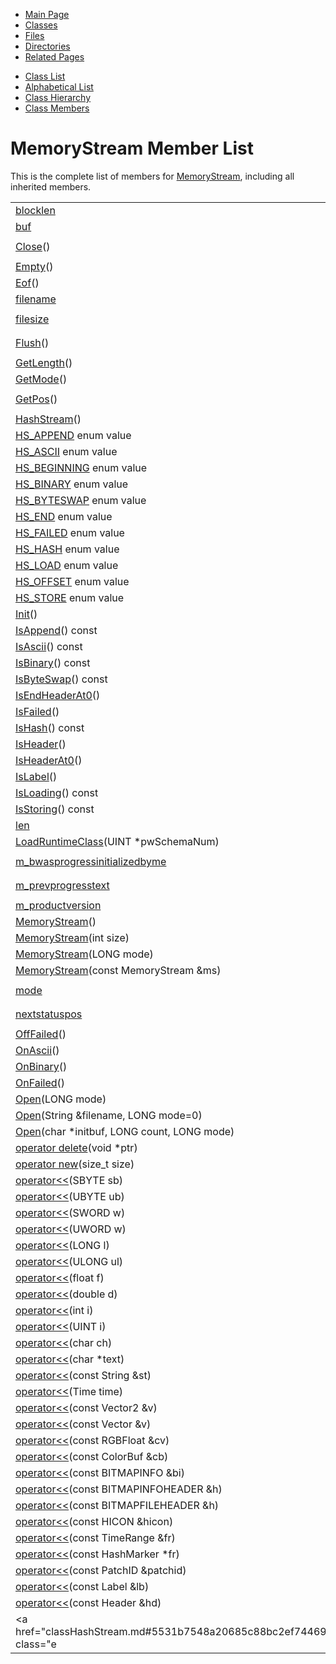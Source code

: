 <div class="tabs">

- [Main Page](index.md)
- <span id="current">[Classes](annotated.md)</span>
- [Files](files.md)
- [Directories](dirs.md)
- [Related Pages](pages.md)

</div>

<div class="tabs">

- [Class List](annotated.md)
- [Alphabetical List](classes.md)
- [Class Hierarchy](hierarchy.md)
- [Class Members](functions.md)

</div>

# MemoryStream Member List

This is the complete list of members for <a href="classMemoryStream.md" class="el">MemoryStream</a>, including all inherited members.

|  |  |  |
|----|----|----|
| <a href="classMemoryStream.md#7a044084747fe8a52d03a7c6aaabd5fa" class="el">blocklen</a> | <a href="classMemoryStream.md" class="el">MemoryStream</a> |  |
| <a href="classMemoryStream.md#cb7e52b21171fb9a53b498202607f0bd" class="el">buf</a> | <a href="classMemoryStream.md" class="el">MemoryStream</a> |  |
| <a href="classMemoryStream.md#4e063d9e8233e6a30cc01cbb65795797" class="el">Close</a>() | <a href="classMemoryStream.md" class="el">MemoryStream</a> | ` [inline, virtual]` |
| <a href="classMemoryStream.md#ae22276c7490efee40cd72529c7a83b3" class="el">Empty</a>() | <a href="classMemoryStream.md" class="el">MemoryStream</a> |  |
| <a href="classMemoryStream.md#bc97709a8940b98bdc86badffdb5e9da" class="el">Eof</a>() | <a href="classMemoryStream.md" class="el">MemoryStream</a> | ` [inline]` |
| <a href="classHashStream.md#435ed7e9f07f740abf511a62c00eef6e" class="el">filename</a> | <a href="classHashStream.md" class="el">HashStream</a> |  |
| <a href="classHashStream.md#11b4278c7e5a79003db77272c1ed2cf5" class="el">filesize</a> | <a href="classHashStream.md" class="el">HashStream</a> | ` [protected]` |
| <a href="classMemoryStream.md#5731576369d5ec612f670909a11ff1f9" class="el">Flush</a>() | <a href="classMemoryStream.md" class="el">MemoryStream</a> | ` [inline, virtual]` |
| <a href="classMemoryStream.md#0670dbd645d0e24b7f8f78d5c15d6aca" class="el">GetLength</a>() | <a href="classMemoryStream.md" class="el">MemoryStream</a> | ` [inline]` |
| <a href="classHashStream.md#77f3867c60ec3eeaee1465e72e5dda45" class="el">GetMode</a>() | <a href="classHashStream.md" class="el">HashStream</a> | ` [inline]` |
| <a href="classMemoryStream.md#f94a854611b76efe8e8e66ae56577baf" class="el">GetPos</a>() | <a href="classMemoryStream.md" class="el">MemoryStream</a> | ` [inline, virtual]` |
| <a href="classHashStream.md#e6fcfc45a311d107944d6bf14635435a" class="el">HashStream</a>() | <a href="classHashStream.md" class="el">HashStream</a> | ` [inline]` |
| <a href="classHashStream.md#dca29a1140aadadfd92b34a02fa516eff6e052ca1ba72f44efd8b91b8cf486ca" class="el">HS_APPEND</a> enum value | <a href="classHashStream.md" class="el">HashStream</a> |  |
| <a href="classHashStream.md#dca29a1140aadadfd92b34a02fa516ef0ba5a3dce5222817d24080ee0121825e" class="el">HS_ASCII</a> enum value | <a href="classHashStream.md" class="el">HashStream</a> |  |
| <a href="classHashStream.md#a3642d2e14408dd483bffb854fd85a2c548f35d1cedeff150ca6530ac5451a60" class="el">HS_BEGINNING</a> enum value | <a href="classHashStream.md" class="el">HashStream</a> |  |
| <a href="classHashStream.md#dca29a1140aadadfd92b34a02fa516ef0a24c17a7f02f6a0e61f64f6083a2a31" class="el">HS_BINARY</a> enum value | <a href="classHashStream.md" class="el">HashStream</a> |  |
| <a href="classHashStream.md#dca29a1140aadadfd92b34a02fa516ef55cca2eb4b4e12269e3df06cdd28eda6" class="el">HS_BYTESWAP</a> enum value | <a href="classHashStream.md" class="el">HashStream</a> |  |
| <a href="classHashStream.md#a3642d2e14408dd483bffb854fd85a2c88dc12d1c93132f94951a5d9caf95ae8" class="el">HS_END</a> enum value | <a href="classHashStream.md" class="el">HashStream</a> |  |
| <a href="classHashStream.md#dca29a1140aadadfd92b34a02fa516ef4dcf67e4a401ce034e1ef11d3c85a147" class="el">HS_FAILED</a> enum value | <a href="classHashStream.md" class="el">HashStream</a> |  |
| <a href="classHashStream.md#dca29a1140aadadfd92b34a02fa516ef0d5021fe206a905fcf2bbf4a1dc0d47c" class="el">HS_HASH</a> enum value | <a href="classHashStream.md" class="el">HashStream</a> |  |
| <a href="classHashStream.md#dca29a1140aadadfd92b34a02fa516ef87dd1bb846fb3f09903e4d53a477aa05" class="el">HS_LOAD</a> enum value | <a href="classHashStream.md" class="el">HashStream</a> |  |
| <a href="classHashStream.md#a3642d2e14408dd483bffb854fd85a2c7fe0e562e104864af3c7869fb54a9e95" class="el">HS_OFFSET</a> enum value | <a href="classHashStream.md" class="el">HashStream</a> |  |
| <a href="classHashStream.md#dca29a1140aadadfd92b34a02fa516efdc85a74fb03315a5269bf43adbd60e74" class="el">HS_STORE</a> enum value | <a href="classHashStream.md" class="el">HashStream</a> |  |
| <a href="classMemoryStream.md#99712cfce3529b5479ca47ea92742879" class="el">Init</a>() | <a href="classMemoryStream.md" class="el">MemoryStream</a> |  |
| <a href="classHashStream.md#94977e284e49dc050203510b6574c19c" class="el">IsAppend</a>() const | <a href="classHashStream.md" class="el">HashStream</a> | ` [inline]` |
| <a href="classHashStream.md#626e55657c8d034138ab0337249e1a0c" class="el">IsAscii</a>() const | <a href="classHashStream.md" class="el">HashStream</a> | ` [inline]` |
| <a href="classHashStream.md#2407b618828aafa3fddf93a9fe6dcb53" class="el">IsBinary</a>() const | <a href="classHashStream.md" class="el">HashStream</a> | ` [inline]` |
| <a href="classHashStream.md#3b596ce44b575912067e2c5658059b85" class="el">IsByteSwap</a>() const | <a href="classHashStream.md" class="el">HashStream</a> | ` [inline]` |
| <a href="classMemoryStream.md#0879fd2cb8a10c0314f03815a9a61341" class="el">IsEndHeaderAt0</a>() | <a href="classMemoryStream.md" class="el">MemoryStream</a> | ` [inline]` |
| <a href="classHashStream.md#ad8b70f98e8988393d100775ceef5e78" class="el">IsFailed</a>() | <a href="classHashStream.md" class="el">HashStream</a> | ` [inline]` |
| <a href="classHashStream.md#3c6292aa52abee79ecfff30eb76abc52" class="el">IsHash</a>() const | <a href="classHashStream.md" class="el">HashStream</a> | ` [inline]` |
| <a href="classMemoryStream.md#4fff96ceaef69ef6ff70b1f522abcbb4" class="el">IsHeader</a>() | <a href="classMemoryStream.md" class="el">MemoryStream</a> | ` [inline]` |
| <a href="classMemoryStream.md#0b2aa7bffc2537ad9036f93c37a92127" class="el">IsHeaderAt0</a>() | <a href="classMemoryStream.md" class="el">MemoryStream</a> | ` [inline]` |
| <a href="classMemoryStream.md#30512244e4403f57c456776f1f127551" class="el">IsLabel</a>() | <a href="classMemoryStream.md" class="el">MemoryStream</a> | ` [inline]` |
| <a href="classHashStream.md#d6250c7bedd41bd6244d5bd066ef9723" class="el">IsLoading</a>() const | <a href="classHashStream.md" class="el">HashStream</a> | ` [inline]` |
| <a href="classHashStream.md#99f3dc774a162fd431fad9511de42a70" class="el">IsStoring</a>() const | <a href="classHashStream.md" class="el">HashStream</a> | ` [inline]` |
| <a href="classMemoryStream.md#f5a8e923f8cd24b56b3bab32358cc58a" class="el">len</a> | <a href="classMemoryStream.md" class="el">MemoryStream</a> |  |
| <a href="classHashStream.md#7fd7f5afb260535add9156d09aef1772" class="el">LoadRuntimeClass</a>(UINT \*pwSchemaNum) | <a href="classHashStream.md" class="el">HashStream</a> |  |
| <a href="classHashStream.md#57c05c3c4a78112845b2bf1a9709a168" class="el">m_bwasprogressinitializedbyme</a> | <a href="classHashStream.md" class="el">HashStream</a> | ` [protected]` |
| <a href="classHashStream.md#4199917429dcde374cc518cdc76a7d42" class="el">m_prevprogresstext</a> | <a href="classHashStream.md" class="el">HashStream</a> | ` [protected]` |
| <a href="classHashStream.md#fe4161275841c2d5ae45142257cdbe52" class="el">m_productversion</a> | <a href="classHashStream.md" class="el">HashStream</a> |  |
| <a href="classMemoryStream.md#809fdb57529cb7f8b55cad591d90dc3b" class="el">MemoryStream</a>() | <a href="classMemoryStream.md" class="el">MemoryStream</a> | ` [inline]` |
| <a href="classMemoryStream.md#f19ac16000bdc06eda627b26c4ea54e1" class="el">MemoryStream</a>(int size) | <a href="classMemoryStream.md" class="el">MemoryStream</a> |  |
| <a href="classMemoryStream.md#7af079cd4a2459493679be192e66ff0f" class="el">MemoryStream</a>(LONG mode) | <a href="classMemoryStream.md" class="el">MemoryStream</a> | ` [inline]` |
| <a href="classMemoryStream.md#99afda8b3ee6e36d7fca6936839f6566" class="el">MemoryStream</a>(const MemoryStream &ms) | <a href="classMemoryStream.md" class="el">MemoryStream</a> | ` [inline]` |
| <a href="classHashStream.md#15d61712450a686a7f365adf4fef581f" class="el">mode</a> | <a href="classHashStream.md" class="el">HashStream</a> | ` [protected]` |
| <a href="classHashStream.md#691209b053624df44da968fb54183996" class="el">nextstatuspos</a> | <a href="classHashStream.md" class="el">HashStream</a> | ` [protected]` |
| <a href="classHashStream.md#18968f1e5832925d8a11de1be88357f6" class="el">OffFailed</a>() | <a href="classHashStream.md" class="el">HashStream</a> | ` [inline]` |
| <a href="classHashStream.md#06aec4adb36fea5da51cfaf90d9989b2" class="el">OnAscii</a>() | <a href="classHashStream.md" class="el">HashStream</a> | ` [inline]` |
| <a href="classHashStream.md#aa9e3a1038c202d0b0a43be670500cb5" class="el">OnBinary</a>() | <a href="classHashStream.md" class="el">HashStream</a> | ` [inline]` |
| <a href="classHashStream.md#0f146f8dbcb71bd798ef677ceecf1227" class="el">OnFailed</a>() | <a href="classHashStream.md" class="el">HashStream</a> | ` [inline]` |
| <a href="classMemoryStream.md#09395eba28b4e87202d246617fbcab5b" class="el">Open</a>(LONG mode) | <a href="classMemoryStream.md" class="el">MemoryStream</a> |  |
| <a href="classMemoryStream.md#9ad16508f2d39de33797079f1073fdcc" class="el">Open</a>(String &filename, LONG mode=0) | <a href="classMemoryStream.md" class="el">MemoryStream</a> |  |
| <a href="classMemoryStream.md#91efc67a605bc7a17a3f84dc9b715ffd" class="el">Open</a>(char \*initbuf, LONG count, LONG mode) | <a href="classMemoryStream.md" class="el">MemoryStream</a> |  |
| <a href="classHashStream.md#b2a90b0840ba0f087728d89d27353935" class="el">operator delete</a>(void \*ptr) | <a href="classHashStream.md" class="el">HashStream</a> | ` [inline]` |
| <a href="classHashStream.md#650118fc0cd96c1cd00cb1243c5e3358" class="el">operator new</a>(size_t size) | <a href="classHashStream.md" class="el">HashStream</a> | ` [inline]` |
| <a href="classHashStream.md#27ef046565a2f8112a918c13fff7f472" class="el">operator&lt;&lt;</a>(SBYTE sb) | <a href="classHashStream.md" class="el">HashStream</a> |  |
| <a href="classHashStream.md#44ed1f49c4cd8c600f31c74979ba8c85" class="el">operator&lt;&lt;</a>(UBYTE ub) | <a href="classHashStream.md" class="el">HashStream</a> |  |
| <a href="classHashStream.md#e2e427d7b687c40dee137385b2be222e" class="el">operator&lt;&lt;</a>(SWORD w) | <a href="classHashStream.md" class="el">HashStream</a> |  |
| <a href="classHashStream.md#4639c748a17843b3ff7e40130172a57c" class="el">operator&lt;&lt;</a>(UWORD w) | <a href="classHashStream.md" class="el">HashStream</a> |  |
| <a href="classHashStream.md#7c46f6ccfa1dfc32a5a503559f2d8a59" class="el">operator&lt;&lt;</a>(LONG l) | <a href="classHashStream.md" class="el">HashStream</a> |  |
| <a href="classHashStream.md#db98001b514254ea1abf68f9756fa9d7" class="el">operator&lt;&lt;</a>(ULONG ul) | <a href="classHashStream.md" class="el">HashStream</a> |  |
| <a href="classHashStream.md#c791c4d0bb56a7507e6fc4ee9939385a" class="el">operator&lt;&lt;</a>(float f) | <a href="classHashStream.md" class="el">HashStream</a> |  |
| <a href="classHashStream.md#041bc23c34b345f052e4dd6ff4c115f0" class="el">operator&lt;&lt;</a>(double d) | <a href="classHashStream.md" class="el">HashStream</a> |  |
| <a href="classHashStream.md#63fb0fea99736831246373e58967ac40" class="el">operator&lt;&lt;</a>(int i) | <a href="classHashStream.md" class="el">HashStream</a> |  |
| <a href="classHashStream.md#4fcbce5899c21dc3a0cc2ca98bb3fed2" class="el">operator&lt;&lt;</a>(UINT i) | <a href="classHashStream.md" class="el">HashStream</a> |  |
| <a href="classHashStream.md#813d4694233c80f9ed5a11dbf6508e4c" class="el">operator&lt;&lt;</a>(char ch) | <a href="classHashStream.md" class="el">HashStream</a> |  |
| <a href="classHashStream.md#8de9dfadc5a0968b05d16e83bfd9a6a7" class="el">operator&lt;&lt;</a>(char \*text) | <a href="classHashStream.md" class="el">HashStream</a> |  |
| <a href="classHashStream.md#f409cc375b36b2ca148606600598cb8d" class="el">operator&lt;&lt;</a>(const String &st) | <a href="classHashStream.md" class="el">HashStream</a> |  |
| <a href="classHashStream.md#498f3f5c2c5c315f936d323352200613" class="el">operator&lt;&lt;</a>(Time time) | <a href="classHashStream.md" class="el">HashStream</a> |  |
| <a href="classHashStream.md#2da28dac9cb070862b9ec4639d4fc0ea" class="el">operator&lt;&lt;</a>(const Vector2 &v) | <a href="classHashStream.md" class="el">HashStream</a> |  |
| <a href="classHashStream.md#d67acd806c018ddabc788d6c5ba6ca6f" class="el">operator&lt;&lt;</a>(const Vector &v) | <a href="classHashStream.md" class="el">HashStream</a> |  |
| <a href="classHashStream.md#d3af8b4f59e69565ca5323de2197d7ec" class="el">operator&lt;&lt;</a>(const RGBFloat &cv) | <a href="classHashStream.md" class="el">HashStream</a> |  |
| <a href="classHashStream.md#5c778062e4a80d9579a6b73f8667e841" class="el">operator&lt;&lt;</a>(const ColorBuf &cb) | <a href="classHashStream.md" class="el">HashStream</a> |  |
| <a href="classHashStream.md#ec30ceea3555d2df115b0c9052dbcfae" class="el">operator&lt;&lt;</a>(const BITMAPINFO &bi) | <a href="classHashStream.md" class="el">HashStream</a> |  |
| <a href="classHashStream.md#5ab37158bfb821d43fe23a99ac10d060" class="el">operator&lt;&lt;</a>(const BITMAPINFOHEADER &h) | <a href="classHashStream.md" class="el">HashStream</a> |  |
| <a href="classHashStream.md#8ffc8e40e93412359b552c17bfb5156a" class="el">operator&lt;&lt;</a>(const BITMAPFILEHEADER &h) | <a href="classHashStream.md" class="el">HashStream</a> |  |
| <a href="classHashStream.md#40ecc29ec260ee7751ef54b4522347a1" class="el">operator&lt;&lt;</a>(const HICON &hicon) | <a href="classHashStream.md" class="el">HashStream</a> |  |
| <a href="classHashStream.md#cee4590a8552b1aa70fe3b41e40ec489" class="el">operator&lt;&lt;</a>(const TimeRange &fr) | <a href="classHashStream.md" class="el">HashStream</a> |  |
| <a href="classHashStream.md#b61e266a340d5cedabd73f58f0131f9b" class="el">operator&lt;&lt;</a>(const HashMarker \*fr) | <a href="classHashStream.md" class="el">HashStream</a> |  |
| <a href="classHashStream.md#b44c4d842b3c8ff43a75e88f02c93916" class="el">operator&lt;&lt;</a>(const PatchID &patchid) | <a href="classHashStream.md" class="el">HashStream</a> |  |
| <a href="classHashStream.md#847589e0e8d07461f0aa2b2edf11f218" class="el">operator&lt;&lt;</a>(const Label &lb) | <a href="classHashStream.md" class="el">HashStream</a> |  |
| <a href="classHashStream.md#5baf8f9165975ccbeb21aa7340fb5756" class="el">operator&lt;&lt;</a>(const Header &hd) | <a href="classHashStream.md" class="el">HashStream</a> |  |
| <a href="classHashStream.md#5531b7548a20685c88bc2ef74469f47e" class="e